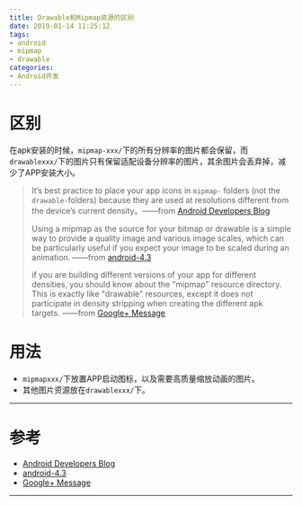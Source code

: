 ```yaml
---
title: Drawable和Mipmap资源的区别
date: 2019-01-14 11:25:12
tags:
- android
- mipmap
- drawable
categories:
- Android开发
---
```


# 区别

在apk安装的时候，`mipmap-xxx/`下的所有分辨率的图片都会保留，而`drawablexxx/`下的图片只有保留适配设备分辨率的图片，其余图片会丢弃掉，减少了APP安装大小。

> It’s best practice to place your app icons in `mipmap-` folders (not the `drawable-`folders) because they are used at resolutions different from the device’s current density。——from [Android Developers Blog](https://android-developers.googleblog.com/2014/10/getting-your-apps-ready-for-nexus-6-and.html)
>
> Using a mipmap as the source for your bitmap or drawable is a simple way to provide a quality image and various image scales, which can be particularly useful if you expect your image to be scaled during an animation. ——from [android-4.3](https://developer.android.com/about/versions/android-4.3)
>
>  if you are building different versions of your app for different densities, you should know about the "mipmap" resource directory.  This is exactly like "drawable" resources, except it does not participate in density stripping when creating the different apk targets. ——from [Google+ Message](https://plus.google.com/+DianneHackborn/posts/QTA9McYan1L)

<!-- more -->

# 用法

- `mipmapxxx/`下放置APP启动图标，以及需要高质量缩放动画的图片。
- 其他图片资源放在`drawablexxx/`下。

---

# 参考

- [Android Developers Blog](https://android-developers.googleblog.com/2014/10/getting-your-apps-ready-for-nexus-6-and.html)
- [android-4.3](https://developer.android.com/about/versions/android-4.3)
- [Google+ Message](https://plus.google.com/+DianneHackborn/posts/QTA9McYan1L)

----